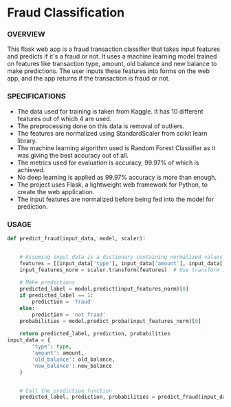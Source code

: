 # Fraud Classification
### OVERVIEW
This flask web app is a fraud transaction classifier that takes input features and predicts if it's a fraud or not. It uses a machine learning model trained on features like transaction type, amount, old balance and new balance to make predictions. The user inputs these features into forms on the web app, and the app returns if the transaction is fraud or not.
### SPECIFICATIONS
- The data used for training is taken from Kaggle. It has 10 different features out of which 4 are used.
- The preprocessing done on this data is removal of outliers.
- The features are normalized using StandardScaler from scikit learn library.
- The machine learning algorithm used is Random Forest Classifier as it was giving the best accuracy out of all.
- The metrics used for evaluation is accuracy, 99.97% of which is achieved.
- No deep learning is applied as 99.97% accuracy is more than enough.
- The project uses Flask, a lightweight web framework for Python, to create the web application.
- The input features are normalized before being fed into the model for prediction.
### USAGE
```python
def predict_fraud(input_data, model, scaler):


    # Assuming input_data is a dictionary containing normalized values for each feature
    features = [[input_data['type'], input_data['amount'], input_data['old_balance'], input_data['new_balance']]]
    input_features_norm = scaler.transform(features)  # Use transform instead of fit_transform for test data
   
    # Make predictions
    predicted_label = model.predict(input_features_norm)[0]
    if predicted_label == 1:
        prediction = 'fraud'
    else:
        prediction = 'not fraud'
    probabilities = model.predict_proba(input_features_norm)[0]
   
    return predicted_label, prediction, probabilities
input_data = {
        'type': type,
        'amount': amount,
        'old_balance': old_balance,
        'new_balance': new_balance
    }


    # Call the prediction function
    predicted_label, prediction, probabilities = predict_fraud(input_data, model, scaler)


